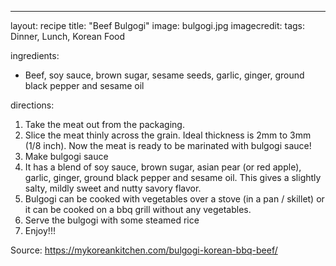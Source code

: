 ---

layout: recipe
title:  "Beef Bulgogi"
image: bulgogi.jpg
imagecredit: 
tags: Dinner, Lunch, Korean Food

ingredients:
- Beef, soy sauce, brown sugar, sesame seeds, garlic,  ginger, ground black pepper and sesame oil

directions:
1) Take the meat out from the packaging.
2) Slice the meat thinly across the grain. Ideal thickness is 2mm to 3mm (1/8 inch). Now the meat is ready to be marinated with bulgogi sauce!
3) Make bulgogi sauce
4) It has a blend of soy sauce, brown sugar, asian pear (or red apple), garlic, ginger, ground black pepper and sesame oil. This gives a slightly salty, mildly sweet and nutty savory flavor.
5) Bulgogi can be cooked with vegetables over a stove (in a pan / skillet) or it can be cooked on a bbq grill without any vegetables. 
6) Serve the bulgogi with some steamed rice
7) Enjoy!!!

Source: https://mykoreankitchen.com/bulgogi-korean-bbq-beef/